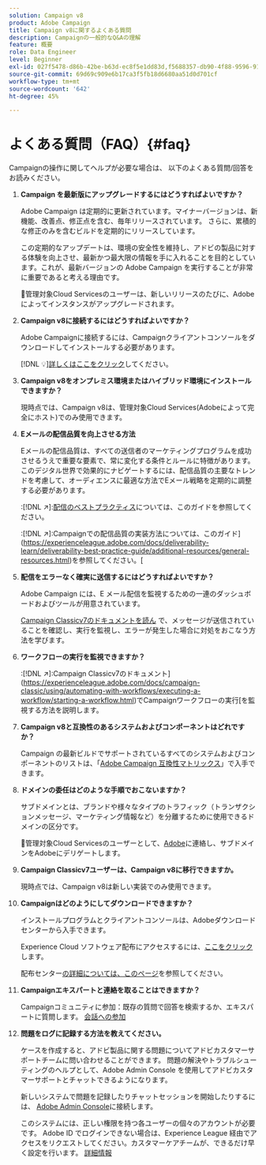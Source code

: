 ```yaml
---
solution: Campaign v8
product: Adobe Campaign
title: Campaign v8に関するよくある質問
description: Campaignの一般的なQ&Aの理解
feature: 概要
role: Data Engineer
level: Beginner
exl-id: 027f5478-d86b-42be-b63d-ec8f5e1dd83d,f5688357-db90-4f88-9596-91e9d0a20d75
source-git-commit: 69d69c909e6b17ca3f5fb18d6680aa51d0d701cf
workflow-type: tm+mt
source-wordcount: '642'
ht-degree: 45%

---
```


# よくある質問（FAQ）{#faq}

Campaignの操作に関してヘルプが必要な場合は、 以下のよくある質問/回答をお読みください。

1. **Campaign を最新版にアップグレードするにはどうすればよいですか？**

   Adobe Campaign は定期的に更新されています。マイナーバージョンは、新機能、改善点、修正点を含む、毎年リリースされています。 さらに、累積的な修正のみを含むビルドを定期的にリリースしています。

   この定期的なアップデートは、環境の安全性を維持し、アドビの製品に対する体験を向上させ、最新かつ最大限の情報を手に入れることを目的としています。これが、最新バージョンの Adobe Campaign を実行することが非常に重要であると考える理由です。

   :speech_balloon:管理対象Cloud Servicesのユーザーは、新しいリリースのたびに、Adobeによってインスタンスがアップグレードされます。

1. **Campaign v8に接続するにはどうすればよいですか？**

   Adobe Campaignに接続するには、Campaignクライアントコンソールをダウンロードしてインストールする必要があります。

   [!DNL :bulb:][詳しくはここをクリック](connect.md)してください。

1. **Campaign v8をオンプレミス環境またはハイブリッド環境にインストールできますか？**

   現時点では、Campaign v8は、管理対象Cloud Services(Adobeによって完全にホスト)でのみ使用できます。

1. **Eメールの配信品質を向上させる方法**

   Eメールの配信品質は、すべての送信者のマーケティングプログラムを成功させるうえで重要な要素で、常に変化する条件とルールに特徴があります。 このデジタル世界で効果的にナビゲートするには、配信品質の主要なトレンドを考慮して、オーディエンスに最適な方法でEメール戦略を定期的に調整する必要があります。

   :[!DNL :arrow_upper_right:]:[配信のベストプラクティス](https://experienceleague.adobe.com/docs/deliverability-learn/deliverability-best-practice-guide/introduction.html?lang=ja)については、このガイドを参照してください。

   :[!DNL :arrow_upper_right:]:Campaignでの配信品質の実装方法については、このガイド](https://experienceleague.adobe.com/docs/deliverability-learn/deliverability-best-practice-guide/additional-resources/general-resources.html)を参照してください。[

1. **配信をエラーなく確実に送信するにはどうすればよいですか？**

   Adobe Campaign には、E メール配信を監視するための一連のダッシュボードおよびツールが用意されています。

   [Campaign Classicv7のドキュメントを読ん](https://experienceleague.adobe.com/docs/campaign-classic/using/sending-messages/monitoring-deliveries/about-delivery-monitoring.html) で、メッセージが送信されていることを確認し、実行を監視し、エラーが発生した場合に対処をおこなう方法を学びます。

1. **ワークフローの実行を監視できますか？**

   :[!DNL :arrow_upper_right:]:Campaign Classicv7のドキュメント](https://experienceleague.adobe.com/docs/campaign-classic/using/automating-with-workflows/executing-a-workflow/starting-a-workflow.html)でCampaignワークフローの実行[を監視する方法を説明します。

1. **Campaign v8と互換性のあるシステムおよびコンポーネントはどれですか？**

   Campaign の最新ビルドでサポートされているすべてのシステムおよびコンポーネントのリストは、「[Adobe Campaign 互換性マトリックス](compatibility-matrix.md)」で入手できます。

1. **ドメインの委任はどのような手順でおこないますか？**

   サブドメインとは、ブランドや様々なタイプのトラフィック（トランザクションメッセージ、マーケティング情報など）を分離するために使用できるドメインの区分です。

   :speech_balloon:管理対象Cloud Servicesのユーザーとして、[Adobe](../start/campaign-faq.md#support)に連絡し、サブドメインをAdobeにデリゲートします。

1. **Campaign Classicv7ユーザーは、Campaign v8に移行できますか。**

   現時点では、Campaign v8は新しい実装でのみ使用できます。

1. **Campaignはどのようにしてダウンロードできますか？**

   インストールプログラムとクライアントコンソールは、Adobeダウンロードセンターから入手できます。

   Experience Cloud ソフトウェア配布にアクセスするには、[ここをクリック](https://experience.adobe.com/#/downloads/content/software-distribution/jp/campaign.html)します。

   配布センター[の詳細については、このページ](https://experienceleague.adobe.com/docs/experience-cloud/software-distribution/home.html?lang=ja)を参照してください。

1. **Campaignエキスパートと連絡を取ることはできますか？**

   Campaignコミュニティに参加：既存の質問で回答を検索するか、エキスパートに質問します。 [会話への参加](https://experienceleaguecommunities.adobe.com/?profile.language=en)


1. **問題をログに記録する方法を教えてください。**

   ケースを作成すると、アドビ製品に関する問題についてアドビカスタマーサポートチームに問い合わせることができます。 問題の解決やトラブルシューティングのヘルプとして、Adobe Admin Console を使用してアドビカスタマーサポートとチャットできるようになります。

   新しいシステムで問題を記録したりチャットセッションを開始したりするには、 [Adobe Admin Console](https://adminConsole.adobe.com/overview)に接続します。

   このシステムには、正しい権限を持つ各ユーザーの個々のアカウントが必要です。 Adobe ID でログインできない場合は、Experience League 経由でアクセスをリクエストしてください。カスタマーケアチームが、できるだけ早く設定を行います。 [詳細情報](https://helpx.adobe.com/jp/enterprise/admin-guide.html/enterprise/using/support-for-experience-cloud.ug.html)

